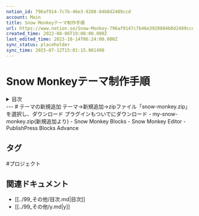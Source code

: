 ```yaml
---
notion_id: 796af914-7c7b-46e3-9288-84b0d2489ccd
account: Main
title: Snow Monkeyテーマ制作手順
url: https://www.notion.so/Snow-Monkey-796af9147c7b46e3928884b0d2489ccd
created_time: 2022-08-06T19:08:00.000Z
last_edited_time: 2023-10-14T06:24:00.000Z
sync_status: placeholder
sync_time: 2025-07-12T15:01:15.081490
---
```

# Snow Monkeyテーマ制作手順

<details>
<summary>目次</summary>
</details>
---
# テーマの新規追加
テーマ→新規追加→zipファイル「snow-monkey.zip」を選択し、ダウンロード
プラグインもついでにダウンロード
- my-snow-monkey.zip(新規追加より)
- Snow Monkey Blocks
- Snow Monkey Editor
- PublishPress Blocks Advance

## タグ

#プロジェクト 

## 関連ドキュメント

- [[../99_その他/目次.md|目次]]
- [[../99_その他/y.md|y]]
